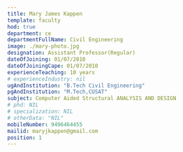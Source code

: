```yaml
---
title: Mary James Kappen
template: faculty
hod: true
department: ce
departmentFullName: Civil Engineering
image: ./mary-photo.jpg
designation: Assistant Professor(Regular)
dateOfJoining: 01/07/2010
dateOfJoiningCape: 01/07/2010
experienceTeaching: 10 years
# experienceIndustry: nil
ugAndInstitution: "B.Tech Civil Engineering"
pgAndInstitution: "M.Tech,CUSAT"
subject: Computer Aided Structural ANALYSIS AND DESIGN
# phd: NIL
# specialization: NIL
# otherData: "NIL"
mobileNumber: 9496464455
mailid: maryjkappen@gmail.com
position: 1
---
```

